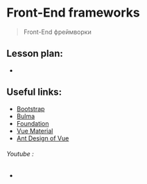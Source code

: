 ﻿# Front-End frameworks
> Front-End фреймворки


## Lesson plan:
+ []()

## Useful links:
+ [Bootstrap](https://getbootstrap.com/)
+ [Bulma](https://bulma.io/)
+ [Foundation](https://get.foundation/)
+ [Vue Material](https://www.creative-tim.com/vuematerial)
+ [Ant Design of Vue](https://www.antdv.com/docs/vue/introduce/)

###### Youtube :
+ []()
